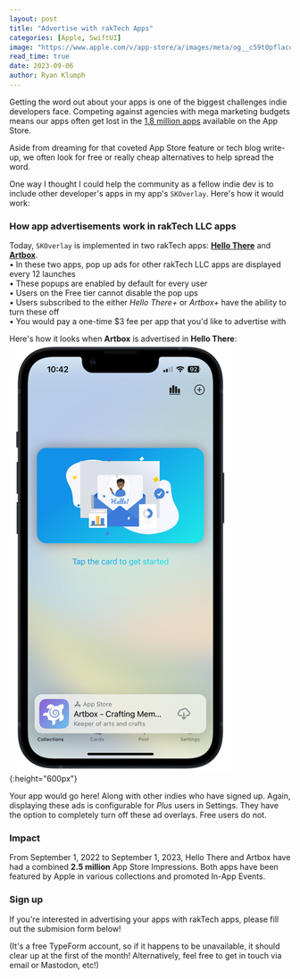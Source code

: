 ```yaml
---
layout: post
title: "Advertise with rakTech Apps"
categories: [Apple, SwiftUI]
image: "https://www.apple.com/v/app-store/a/images/meta/og__c59t0pflacq6.png?202011131236"
read_time: true
date: 2023-09-06
author: Ryan Klumph
---
```


Getting the word out about your apps is one of the biggest challenges indie developers face. Competing against agencies with mega marketing budgets means our apps often get lost in the [1.8 million apps](https://www.apple.com/app-store/) available on the App Store.

Aside from dreaming for that coveted App Store feature or tech blog write-up, we often look for free or really cheap alternatives to help spread the word. 

One way I thought I could help the community as a fellow indie dev is to include other developer's apps in my app's `SKOverlay`. Here's how it would work:

### How app advertisements work in rakTech LLC apps
Today, `SKOverlay` is implemented in two rakTech apps: **[Hello There](https://apple.co/3TWTeey)** and **[Artbox](https://apple.co/3e4W69c)**.  
• In these two apps, pop up ads for other rakTech LLC apps are displayed every 12 launches   
• These popups are enabled by default for every user  
• Users on the Free tier cannot disable the pop ups  
• Users subscribed to the either *Hello There+* or *Artbox+* have the ability to turn these off  
• You would pay a one-time $3 fee per app that you'd like to advertise with  

Here's how it looks when **Artbox** is advertised in **Hello There**:
![](/assets/images/skoverlay1.PNG){:height="600px"}

Your app would go here! Along with other indies who have signed up. Again, displaying these ads is configurable for *Plus* users in Settings. They have the option to completely turn off these ad overlays. Free users do not.

### Impact
From September 1, 2022 to September 1, 2023, Hello There and Artbox have had a combined **2.5 million** App Store Impressions. Both apps have been featured by Apple in various collections and promoted In-App Events. 

### Sign up
If you're interested in advertising your apps with rakTech apps, please fill out the submision form below!  

(It's a free TypeForm account, so if it happens to be unavailable, it should clear up at the first of the month! Alternatively, feel free to get in touch via email or Mastodon, etc!)

<div data-tf-widget="wLi48OAt" data-tf-opacity="100" data-tf-iframe-props="title=Advertise with rakTech" data-tf-transitive-search-params data-tf-medium="snippet" style="width:100%;height:500px;"></div><script src="//embed.typeform.com/next/embed.js"></script>